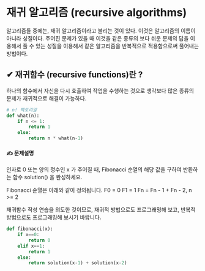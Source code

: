 # 재귀 알고리즘 (recursive algorithms)

알고리즘들 중에는, 재귀 알고리즘이라고 불리는 것이 있다. 이것은 알고리즘의 이름이 아니라 성질이다. 주어진 문제가 있을 때 이것을 같은 종류의 보다 쉬운 문제의 답을 이용해서 풀 수 있는 성질을 이용해서 같은 알고리즘을 반복적으로 적용함으로써 풀어내는 방법이다.



## ✔ 재귀함수 (recursive functions)란 ?

하나의 함수에서 자신을 다시 호출하여 작업을 수행하는 것으로 생각보다 많은 종류의 문제가 재귀적으로 해결이 가능하다. 

```python
# n! 팩토리알
def what(n):
    if n <= 1:
        return 1
    else:
        return n * what(n-1)
```





#### ✍ 문제설명

인자로 0 또는 양의 정수인 x 가 주어질 때, Fibonacci 순열의 해당 값을 구하여 반환하는 함수 solution() 을 완성하세요.

Fibonacci 순열은 아래와 같이 정의됩니다.
F0 = 0
F1 = 1
Fn = Fn - 1 + Fn - 2, n >= 2

재귀함수 작성 연습을 의도한 것이므로, 재귀적 방법으로도 프로그래밍해 보고, 반복적 방법으로도 프로그래밍해 보시기 바랍니다.

```python
def fibonacci(x):
    if x==0:
        return 0
    elif x==1:
        return 1
    else:
        return solution(x-1) + solution(x-2)
```


